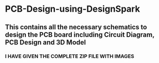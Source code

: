 # PCB-Design-using-DesignSpark
## This contains all the necessary schematics to design the PCB board including Circuit Diagram, PCB Design and 3D Model 
### I HAVE GIVEN THE COMPLETE ZIP FILE WITH IMAGES 
